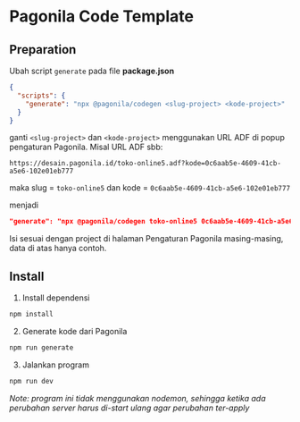 # Pagonila Code Template

## Preparation

Ubah script `generate` pada file **package.json**

```json
{
  "scripts": {
    "generate": "npx @pagonila/codegen <slug-project> <kode-project>"
  }
}
```

ganti `<slug-project>` dan `<kode-project>` menggunakan URL ADF di popup pengaturan Pagonila. Misal URL ADF sbb:

```text
https://desain.pagonila.id/toko-online5.adf?kode=0c6aab5e-4609-41cb-a5e6-102e01eb777
```

maka slug = `toko-online5` dan kode = `0c6aab5e-4609-41cb-a5e6-102e01eb777`

menjadi 

```json
"generate": "npx @pagonila/codegen toko-online5 0c6aab5e-4609-41cb-a5e6-102e01eb777"
```

Isi sesuai dengan project di halaman Pengaturan Pagonila masing-masing, data di atas hanya contoh.

## Install

1. Install dependensi

```bash
npm install
```

2. Generate kode dari Pagonila

```bash
npm run generate
```

3. Jalankan program

```bash
npm run dev
```

*Note: program ini tidak menggunakan nodemon, sehingga ketika ada perubahan server harus di-start ulang agar perubahan ter-apply*
